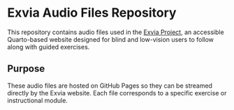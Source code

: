 # Exvia Audio Files Repository

This repository contains audio files used in the [Exvia Project](https://xabilitylab.ischool.illinois.edu/exvia-website/), an accessible Quarto-based website designed for blind and low-vision users to follow along with guided exercises.

## Purpose

These audio files are hosted on GitHub Pages so they can be streamed directly by the Exvia website. Each file corresponds to a specific exercise or instructional module.
